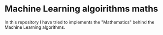 # Machine Learning algoirithms maths
In this repository I have tried to implements the "Mathematics" behind the Machine Learning algorithms.
